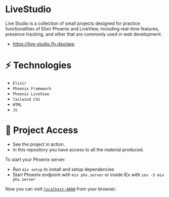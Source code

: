 # LiveStudio

 Live Studio is a collection of small projects designed for practice functionalities of Elixir Phoenix and LiveView, including real-time features, presence tracking, and other that are commonly used in web development.

-  https://live-studio.fly.dev/app

# ⚡️ Technologies

- `Elixir`
- `Phoenix Framework`
- `Phoenix LiveView`
- `Tailwind CSS`
- `HTML`
- `JS`

# 📁 Project Access

- See the project in action.
- In this repository you have access to all the material produced.

To start your Phoenix server:

  * Run `mix setup` to install and setup dependencies
  * Start Phoenix endpoint with `mix phx.server` or inside IEx with `iex -S mix phx.server`

Now you can visit [`localhost:4000`](http://localhost:4000) from your browser.

